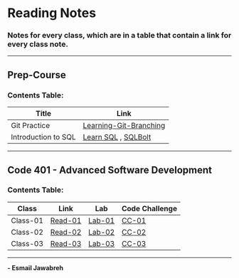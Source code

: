 # Reading Notes
### Notes for every class, which are in a table that contain a link for every class note.
---

## Prep-Course
### Contents Table:

| Title               | Link                                                                                                    |
| ----------------    | ----------------------------------------------------                                                    |
| Git Practice        | [Learning-Git-Branching](https://github.com/Esmail-Jawabreh/Learning-Git-Branching#42-juggling-commits) |
| Introduction to SQL | [Learn SQL](https://github.com/Esmail-Jawabreh/reading-notes/blob/main/PrepCourse/sql.MD) , [SQLBolt](https://github.com/Esmail-Jawabreh/SQL-Bolt)|


---


## Code 401 - Advanced Software Development
### Contents Table:

|   Class                |     Link                                                                                                | Lab   | Code Challenge | 
| ----------------       | ----------------------------------------------------                                                    | ----- | -----          |
|       Class-01         | [Read-01](https://github.com/Esmail-Jawabreh/reading-notes/blob/main/Read%20Classes/Read-Class-01.md)   | [Lab-01](https://github.com/Esmail-Jawabreh/snakes-cafe) | [CC-01](https://github.com/Esmail-Jawabreh/data-structures-and-algorithms/tree/main/reverseArray) |
|       Class-02         | [Read-02](https://github.com/Esmail-Jawabreh/reading-notes/blob/main/Read%20Classes/Read-Class-02.md)   | [Lab-02](https://github.com/Esmail-Jawabreh/math-series) | [CC-02](https://github.com/Esmail-Jawabreh/data-structures-and-algorithms/tree/main/array-insert-shift) |
|       Class-03         | [Read-03]()                                                                                             | [Lab-03]() | [CC-03]() |

--- 
**- Esmail Jawabreh**